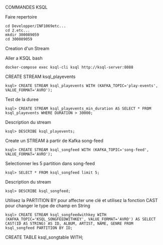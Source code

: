  COMMANDES KSQL
 
 Faire repertoire
 
 ```
 cd Developper/INF1069etc...
 cd 2.etc...
 mkdir 300089059
 cd 300089059
 ```
 
 Creation d'un Stream
 
 Aller a KSQL bash
 
 ```docker-compose exec ksql-cli ksql http://ksql-server:8088```
 
CREATE STREAM ksql_playevents
```
ksql> CREATE STREAM ksql_playevents WITH (KAFKA_TOPIC='play-events', VALUE_FORMAT='AVRO');
```

Test de la duree
``` 
ksql> CREATE STREAM ksql_playevents_min_duration AS SELECT * FROM ksql_playevents WHERE DURATION > 30000;
```
Description du stream

``` ksql> DESCRIBE ksql_playevents; ```

Create un STREAM à partir de Kafka song-feed
``` 
ksql> CREATE STREAM ksql_songfeed WITH (KAFKA_TOPIC='song-feed', VALUE_FORMAT='AVRO'); 
```
Selectionner les 5 partition dans song-feed
``` 
ksql> SELECT * FROM ksql_songfeed limit 5; 
```
Description du stream
```
ksql> DESCRIBE ksql_songfeed; 
```
Utilisez la PARTITION BY pour affecter une clé et utilisez la fonction CAST pour changer le type de champ en String
``` 
ksql> CREATE STREAM ksql_songfeedwithkey WITH (KAFKA_TOPIC='KSQL_SONGFEEDWITHKEY', VALUE_FORMAT='AVRO') AS SELECT CAST(ID AS STRING) AS ID, ALBUM, ARTIST, NAME, GENRE FROM ksql_songfeed PARTITION BY ID; 
```
CREATE TABLE ksql_songtable WITH;

